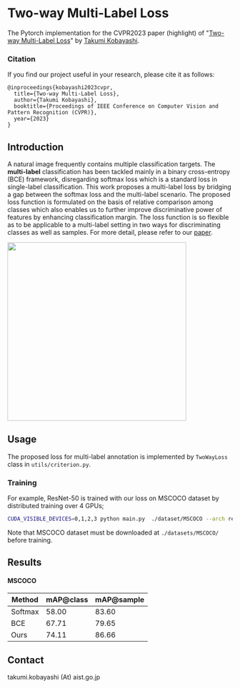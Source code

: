 # Two-way Multi-Label Loss

The Pytorch implementation for the CVPR2023 paper (highlight) of "[Two-way Multi-Label Loss](https://staff.aist.go.jp/takumi.kobayashi/publication/2023/CVPR2023.pdf)" by [Takumi Kobayashi](https://staff.aist.go.jp/takumi.kobayashi/).

### Citation

If you find our project useful in your research, please cite it as follows:

```
@inproceedings{kobayashi2023cvpr,
  title={Two-way Multi-Label Loss},
  author={Takumi Kobayashi},
  booktitle={Proceedings of IEEE Conference on Computer Vision and Pattern Recognition (CVPR)},
  year={2023}
}
```

## Introduction

A natural image frequently contains multiple classification targets.
The **multi-label** classification has been tackled mainly in a binary cross-entropy (BCE) framework, disregarding softmax loss which is a standard loss in single-label classification.
This work proposes a multi-label loss by bridging a gap between the softmax loss and the multi-label scenario. 
The proposed loss function is formulated on the basis of relative comparison among classes which also enables us to further improve discriminative power of features by enhancing classification margin. 
The loss function is so flexible as to be applicable to a multi-label setting in two ways for discriminating classes as well as samples.
For more detail, please refer to our [paper](https://staff.aist.go.jp/takumi.kobayashi/publication/2023/CVPR2023.pdf).

<img width=400 src="https://user-images.githubusercontent.com/53114307/227201136-9487b198-ed3a-4099-8dcd-ee4677ccffef.png">

## Usage

The proposed loss for multi-label annotation is implemented by `TwoWayLoss` class in `utils/criterion.py`.

### Training
For example, ResNet-50 is trained with our loss on MSCOCO dataset by distributed training over 4 GPUs;
```bash
CUDA_VISIBLE_DEVICES=0,1,2,3 python main.py  ./dataset/MSCOCO --arch resnet50  --dataset MSCOCO --output ./result/ --distributed
```

Note that MSCOCO dataset must be downloaded at `./datasets/MSCOCO/` before training.


## Results

#### MSCOCO

| Method  | mAP@class | mAP@sample |
|---|---|---|
| Softmax | 58.00   | 83.60 | 
| BCE | 67.71 | 79.65|
| Ours| 74.11   |  86.66 |


## Contact
takumi.kobayashi (At) aist.go.jp